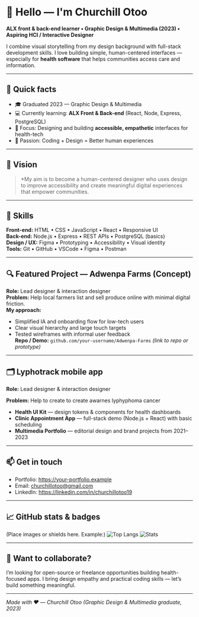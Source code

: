 # 👋 Hello — I'm Churchill Otoo
**ALX front & back-end learner • Graphic Design & Multimedia (2023) • Aspiring HCI / Interactive Designer**

I combine visual storytelling from my design background with full-stack development skills. I love building simple, human-centered interfaces — especially for **health software** that helps communities access care and information.

---

## 🚀 Quick facts
- 🎓 Graduated 2023 — Graphic Design & Multimedia  
- 💻 Currently learning: **ALX Front & Back-end** (React, Node, Express, PostgreSQL)  
- 🎯 Focus: Designing and building **accessible, empathetic** interfaces for health-tech
- 🌱 Passion: Coding + Design = Better human experiences

---

## 🎯 Vision
> *My aim is to become a human-centered designer who uses design to improve accessibility and create meaningful digital experiences that empower communities.
---

## 🧰 Skills
**Front-end:** HTML • CSS • JavaScript • React • Responsive UI  
**Back-end:** Node.js • Express • REST APIs • PostgreSQL (basics)  
**Design / UX:** Figma • Prototyping • Accessibility • Visual identity  
**Tools:** Git • GitHub • VSCode • Figma • Postman

---

## 🔍 Featured Project — Adwenpa Farms (Concept)
**Role:** Lead designer & interaction designer  
**Problem:** Help local farmers list and sell produce online with minimal digital friction.  
**My approach:**  
- Simplified IA and onboarding flow for low-tech users  
- Clear visual hierarchy and large touch targets  
- Tested wireframes with informal user feedback  
**Repo / Demo:** `github.com/your-username/Adwenpa-Farms` *(link to repo or prototype)*

---

## 🗂 Lyphotrack mobile app 
**Role:** Lead designer & interaction designer

**Problem:** Help to create to create awarnes lyphyphoma cancer 
- **Health UI Kit** — design tokens & components for health dashboards  
- **Clinic Appointment App** — full-stack demo (Node.js + React) with basic scheduling  
- **Multimedia Portfolio** — editorial design and brand projects from 2021–2023

---

## 📫 Get in touch
- Portfolio: [https://your-portfolio.example ](https://docs.google.com/presentation/d/1QROoOxKq1ySttoFedb43GX4p2aHHqnSXHT2YoNz58s8/edit?usp=sharing) 
- Email: churchillotoo@gmail.com  
- LinkedIn: https://linkedin.com/in/churchillotoo19

---

## 📈 GitHub stats & badges
(Place images or shields here. Example:)
![Top Langs](https://github-readme-stats.vercel.app/api/top-langs/?username=Churchill1999&layout=compact)
![Stats](https://github-readme-stats.vercel.app/api?username=Churchill1999&show_icons=true)

---

## 🔗 Want to collaborate?
I’m looking for open-source or freelance opportunities building health-focused apps. I bring design empathy and practical coding skills — let’s build something meaningful.

---

*Made with ❤️ — Churchill Otoo (Graphic Design & Multimedia graduate, 2023)*
